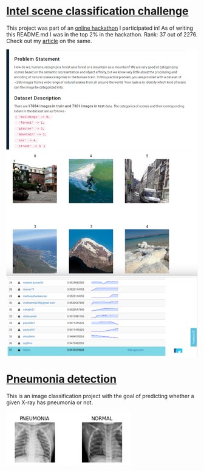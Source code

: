 # [Intel scene classification challenge](https://github.com/dipam7/fastai/blob/master/deep_learning/course1/lesson1/intel-scene-classification-challenge.ipynb)

This project was part of an [online hackathon](https://datahack.analyticsvidhya.com/contest/practice-problem-intel-scene-classification-challe/) I participated in! As of writing this README.md I was in the top 2% in the hackathon.
Rank: 37 out of 2276. Check out my [article](https://medium.com/@dipam44/my-first-deep-learning-hackathon-d98b20c5afc7) on the same.

![Sample image](https://github.com/dipam7/fastai/blob/master/deep_learning/course1/lesson1/images/image_1.png)
![Sample image](https://github.com/dipam7/fastai/blob/master/deep_learning/course1/lesson1/images/image_2.png)
![Sample image](https://github.com/dipam7/fastai/blob/master/deep_learning/course1/lesson1/images/image_3.png)

# [Pneumonia detection](https://github.com/dipam7/fastai/blob/master/deep_learning/course1/lesson1/pneumonia_detection.ipynb)

This is an image classification project with the goal of predicting whether a given X-ray has pneumonia or not.

![Sample image](https://github.com/dipam7/fastai/blob/master/deep_learning/course1/lesson1/images/image_4.png)
